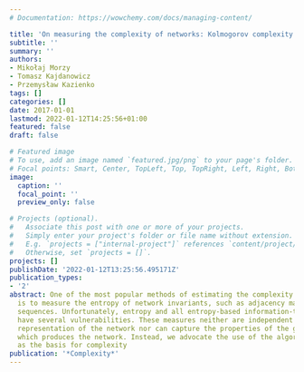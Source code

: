 ```yaml
---
# Documentation: https://wowchemy.com/docs/managing-content/

title: 'On measuring the complexity of networks: Kolmogorov complexity versus entropy'
subtitle: ''
summary: ''
authors:
- Mikołaj Morzy
- Tomasz Kajdanowicz
- Przemysław Kazienko
tags: []
categories: []
date: 2017-01-01
lastmod: 2022-01-12T14:25:56+01:00
featured: false
draft: false

# Featured image
# To use, add an image named `featured.jpg/png` to your page's folder.
# Focal points: Smart, Center, TopLeft, Top, TopRight, Left, Right, BottomLeft, Bottom, BottomRight.
image:
  caption: ''
  focal_point: ''
  preview_only: false

# Projects (optional).
#   Associate this post with one or more of your projects.
#   Simply enter your project's folder or file name without extension.
#   E.g. `projects = ["internal-project"]` references `content/project/deep-learning/index.md`.
#   Otherwise, set `projects = []`.
projects: []
publishDate: '2022-01-12T13:25:56.495171Z'
publication_types:
- '2'
abstract: One of the most popular methods of estimating the complexity of networks
  is to measure the entropy of network invariants, such as adjacency matrices or degree
  sequences. Unfortunately, entropy and all entropy-based information-theoretic measures
  have several vulnerabilities. These measures neither are independent of a particular
  representation of the network nor can capture the properties of the generative process,
  which produces the network. Instead, we advocate the use of the algorithmic entropy
  as the basis for complexity
publication: '*Complexity*'
---
```

